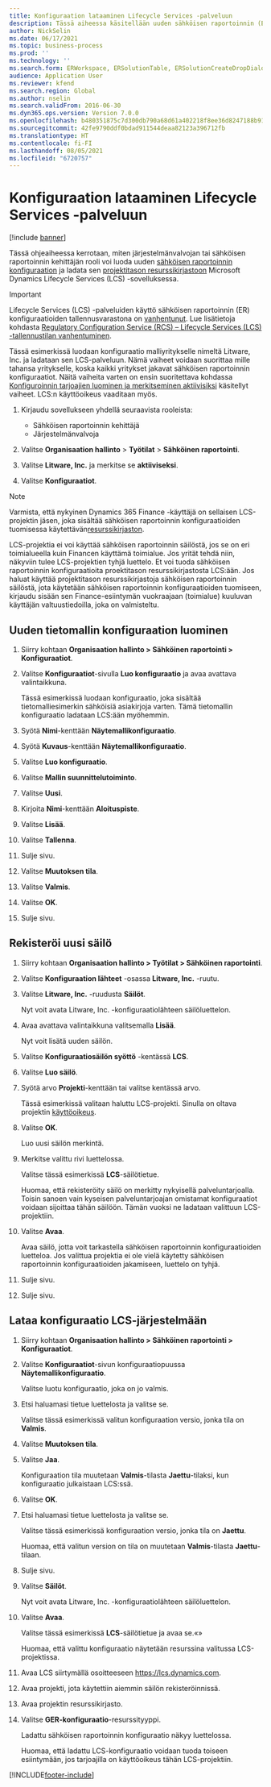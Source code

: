 ```yaml
---
title: Konfiguraation lataaminen Lifecycle Services -palveluun
description: Tässä aiheessa käsitellään uuden sähköisen raportoinnin (ER) määrityksen luontia ja lataamista Microsoft Dynamics Lifecycle Servicesiin (LCS).
author: NickSelin
ms.date: 06/17/2021
ms.topic: business-process
ms.prod: ''
ms.technology: ''
ms.search.form: ERWorkspace, ERSolutionTable, ERSolutionCreateDropDialog, ERDataModelDesigner, ERDataModelContentsItemCreationDialog, ERSolutionRepositoryTable, ERSolutionRepositoryCreateDropDialog, ERSolutionImport
audience: Application User
ms.reviewer: kfend
ms.search.region: Global
ms.author: nselin
ms.search.validFrom: 2016-06-30
ms.dyn365.ops.version: Version 7.0.0
ms.openlocfilehash: b480351875c7d300db790a68d61a402218f8ee36d8247188b912762f21d035b3
ms.sourcegitcommit: 42fe9790ddf0bdad911544deaa82123a396712fb
ms.translationtype: HT
ms.contentlocale: fi-FI
ms.lasthandoff: 08/05/2021
ms.locfileid: "6720757"
---
```

# <a name="upload-a-configuration-into-lifecycle-services"></a>Konfiguraation lataaminen Lifecycle Services -palveluun

[!include [banner](../../includes/banner.md)]

Tässä ohjeaiheessa kerrotaan, miten järjestelmänvalvojan tai sähköisen raportoinnin kehittäjän rooli voi luoda uuden [sähköisen raportoinnin konfiguraation](../general-electronic-reporting.md#Configuration) ja ladata sen [projektitason resurssikirjastoon](../../lifecycle-services/asset-library.md) Microsoft Dynamics Lifecycle Services (LCS) -sovelluksessa.

> [!IMPORTANT]
> Lifecycle Services (LCS) -palveluiden käyttö sähköisen raportoinnin (ER) konfiguraatioiden tallennusvarastona on [vanhentunut](../../../../finance/get-started/removed-deprecated-features-finance.md#features-removed-or-deprecated-in-the-finance-10017-release). Lue lisätietoja kohdasta [Regulatory Configuration Service (RCS) – Lifecycle Services (LCS) -tallennustilan vanhentuminen](../../../../finance/localizations/rcs-lcs-repo-dep-faq.md).

Tässä esimerkissä luodaan konfiguraatio malliyritykselle nimeltä Litware, Inc. ja ladataan sen LCS-palveluun. Nämä vaiheet voidaan suorittaa mille tahansa yritykselle, koska kaikki yritykset jakavat sähköisen raportoinnin konfiguraatiot. Näitä vaiheita varten on ensin suoritettava kohdassa [Konfiguroinnin tarjoajien luominen ja merkitseminen aktiivisiksi](er-configuration-provider-mark-it-active-2016-11.md) käsitellyt vaiheet. LCS:n käyttöoikeus vaaditaan myös.

1. Kirjaudu sovellukseen yhdellä seuraavista rooleista:

    - Sähköisen raportoinnin kehittäjä
    - Järjestelmänvalvoja

2. Valitse **Organisaation hallinto** \> **Työtilat** \> **Sähköinen raportointi**.
3. Valitse **Litware, Inc.** ja merkitse se **aktiiviseksi**.
4. Valitse **Konfiguraatiot**.

<a name="accessconditions"></a>
> [!NOTE]
> Varmista, että nykyinen Dynamics 365 Finance -käyttäjä on sellaisen LCS-projektin jäsen, joka sisältää sähköisen raportoinnin konfiguraatioiden tuomisessa käytettävän[resurssikirjaston](../../lifecycle-services/asset-library.md#asset-library-support).
>
> LCS-projektia ei voi käyttää sähköisen raportoinnin säilöstä, jos se on eri toimialueella kuin Financen käyttämä toimialue. Jos yrität tehdä niin, näkyviin tulee LCS-projektien tyhjä luettelo. Et voi tuoda sähköisen raportoinnin konfiguraatioita proektitason resurssikirjastosta LCS:ään. Jos haluat käyttää projektitason resurssikirjastoja sähköisen raportoinnin säilöstä, jota käytetään sähköisen raportoinnin konfiguraatioiden tuomiseen, kirjaudu sisään sen Finance-esiintymän vuokraajaan (toimialue) kuuluvan käyttäjän valtuustiedoilla, joka on valmisteltu.

## <a name="create-a-new-data-model-configuration"></a>Uuden tietomallin konfiguraation luominen

1. Siirry kohtaan **Organisaation hallinto \> Sähköinen raportointi \> Konfiguraatiot**.
2. Valitse **Konfiguraatiot**-sivulla **Luo konfiguraatio** ja avaa avattava valintaikkuna.

    Tässä esimerkissä luodaan konfiguraatio, joka sisältää tietomalliesimerkin sähköisiä asiakirjoja varten. Tämä tietomallin konfiguraatio ladataan LCS:ään myöhemmin.

3. Syötä **Nimi**-kenttään **Näytemallikonfiguraatio**.
4. Syötä **Kuvaus**-kenttään **Näytemallikonfiguraatio**.
5. Valitse **Luo konfiguraatio**.
6. Valitse **Mallin suunnittelutoiminto**.
7. Valitse **Uusi**.
8. Kirjoita **Nimi**-kenttään **Aloituspiste**.
9. Valitse **Lisää**.
10. Valitse **Tallenna**.
11. Sulje sivu.
12. Valitse **Muutoksen tila**.
13. Valitse **Valmis**.
14. Valitse **OK**.
15. Sulje sivu.

## <a name="register-a-new-repository"></a>Rekisteröi uusi säilö

1. Siirry kohtaan **Organisaation hallinto \> Työtilat \> Sähköinen raportointi**.

2. Valitse **Konfiguraation lähteet** -osassa **Litware, Inc.** -ruutu.

3. Valitse **Litware, Inc.** -ruudusta **Säilöt**.

    Nyt voit avata Litware, Inc. -konfiguraatiolähteen säilöluettelon.

4. Avaa avattava valintaikkuna valitsemalla **Lisää**.

    Nyt voit lisätä uuden säilön.

5. Valitse **Konfiguraatiosäilön syöttö** -kentässä **LCS**.
6. Valitse **Luo säilö**.
7. Syötä arvo **Projekti**-kenttään tai valitse kentässä arvo.

    Tässä esimerkissä valitaan haluttu LCS-projekti. Sinulla on oltava projektin [käyttöoikeus](#accessconditions).

8. Valitse **OK**.

    Luo uusi säilön merkintä.

9. Merkitse valittu rivi luettelossa.

    Valitse tässä esimerkissä **LCS**-säilötietue.

    Huomaa, että rekisteröity säilö on merkitty nykyisellä palveluntarjoalla. Toisin sanoen vain kyseisen palveluntarjoajan omistamat konfiguraatiot voidaan sijoittaa tähän säilöön. Tämän vuoksi ne ladataan valittuun LCS-projektiin.

10. Valitse **Avaa**.

    Avaa säilö, jotta voit tarkastella sähköisen raportoinnin konfiguraatioiden luetteloa. Jos valittua projektia ei ole vielä käytetty sähköisen raportoinnin konfiguraatioiden jakamiseen, luettelo on tyhjä.

11. Sulje sivu.
12. Sulje sivu.

## <a name="upload-a-configuration-into-lcs"></a>Lataa konfiguraatio LCS-järjestelmään

1. Siirry kohtaan **Organisaation hallinto \> Sähköinen raportointi \> Konfiguraatiot**.
2. Valitse **Konfiguraatiot**-sivun konfiguraatiopuussa **Näytemallikonfiguraatio**.

    Valitse luotu konfiguraatio, joka on jo valmis.

3. Etsi haluamasi tietue luettelosta ja valitse se.

    Valitse tässä esimerkissä valitun konfiguraation versio, jonka tila on **Valmis**.

4. Valitse **Muutoksen tila**.
5. Valitse **Jaa**.

    Konfiguraation tila muutetaan **Valmis**-tilasta **Jaettu**-tilaksi, kun konfiguraatio julkaistaan LCS:ssä.

6. Valitse **OK**.
7. Etsi haluamasi tietue luettelosta ja valitse se.

    Valitse tässä esimerkissä konfiguraation versio, jonka tila on **Jaettu**.

    Huomaa, että valitun version on tila on muutetaan **Valmis**-tilasta **Jaettu**-tilaan.

8. Sulje sivu.
9. Valitse **Säilöt**.

    Nyt voit avata Litware, Inc. -konfiguraatiolähteen säilöluettelon.

10. Valitse **Avaa**.

    Valitse tässä esimerkissä **LCS**-säilötietue ja avaa se.«»

    Huomaa, että valittu konfiguraatio näytetään resurssina valitussa LCS-projektissa.

11. Avaa LCS siirtymällä osoitteeseen <https://lcs.dynamics.com>.
12. Avaa projekti, jota käytettiin aiemmin säilön rekisteröinnissä.
13. Avaa projektin resurssikirjasto.
14. Valitse **GER-konfiguraatio**-resurssityyppi.

    Ladattu sähköisen raportoinnin konfiguraatio näkyy luettelossa.

    Huomaa, että ladattu LCS-konfiguraatio voidaan tuoda toiseen esiintymään, jos tarjoajilla on käyttöoikeus tähän LCS-projektiin.


[!INCLUDE[footer-include](../../../../includes/footer-banner.md)]
